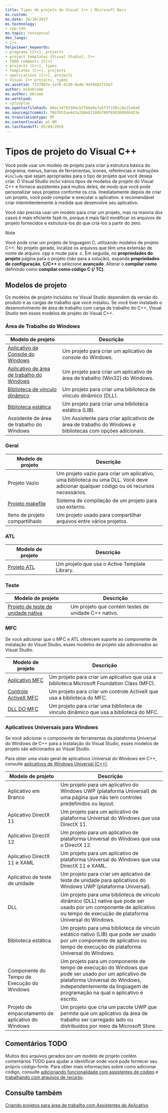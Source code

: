 ```yaml
---
title: Tipos de projeto do Visual C++ | Microsoft Docs
ms.custom: ''
ms.date: 10/30/2017
ms.technology:
- cpp-ide
ms.topic: conceptual
dev_langs:
- C++
helpviewer_keywords:
- programs [C++], projects
- project templates [Visual Studio], C++
- TODO comments [C++]
- projects [C++], types
- templates [C++], projects
- applications [C++], projects
- Visual C++ projects, types
ms.assetid: 7337987e-1e7b-4120-9a4b-94f0401f15e7
author: mikeblome
ms.author: mblome
ms.workload:
- cplusplus
ms.openlocfilehash: 80ac3479338dcb7f6be9e7e5f3f150cc8e15a9a9
ms.sourcegitcommit: 76b7653ae443a2b8eb1186b789f8503609d6453e
ms.translationtype: MT
ms.contentlocale: pt-BR
ms.lasthandoff: 05/04/2018
---
```

# <a name="visual-c-project-types"></a>Tipos de projeto do Visual C++

Você pode usar um modelo de projeto para criar a estrutura básica do programa, menus, barras de ferramentas, ícones, referências e instruções `#include` que sejam apropriadas para o tipo de projeto que você deseja criar. O Visual Studio inclui vários tipos de modelos de projeto do Visual C++ e fornece assistentes para muitos deles, de modo que você pode personalizar seus projetos conforme os cria. Imediatamente depois de criar um projeto, você pode compilar e executar o aplicativo. é recomendável criar intermitentemente à medida que desenvolve seu aplicativo.

Você não precisa usar um modelo para criar um projeto, mas na maioria dos casos é mais eficiente fazê-lo, porque é mais fácil modificar os arquivos de projeto fornecidos e estruturá-los do que criá-los a partir do zero.  
  
> [!NOTE]
> Você pode criar um projeto de linguagem C, utilizando modelos de projeto C++. No projeto gerado, localize os arquivos que têm uma extensão de nome de arquivo .cpp e mude para .c. Em seguida, no **propriedades do projeto** página para o projeto (não para a solução), expanda **propriedades de configuração**, **C/C++** e selecione **avançado**. Alterar o **compilar como** definindo como **compilar como código C (/ TC)**.

## <a name="project-templates"></a>Modelos de projeto

Os modelos de projeto incluídos no Visual Studio dependem da versão do produto e as cargas de trabalho que você instalou. Se você tiver instalado o desenvolvimento de área de trabalho com carga de trabalho do C++, Visual Studio tem esses modelos de projeto do Visual C++.

### <a name="windows-desktop"></a>Área de Trabalho do Windows

|Modelo de projeto|Descrição|  
|----------------------|-----------------------------| 
|[Aplicativo de Console do Windows](../windows/creating-a-console-application.md)|Um projeto para criar um aplicativo de console do Windows.|
|[Aplicativo de área de trabalho do Windows](../windows/walkthrough-creating-windows-desktop-applications-cpp.md)|Um projeto para criar um aplicativo de área de trabalho (Win32) do Windows.|
|[Biblioteca de vínculo dinâmico](../build/walkthrough-creating-and-using-a-dynamic-link-library-cpp.md)|Um projeto para criar uma biblioteca de vínculo dinâmico (DLL).|
|[Biblioteca estática](../windows/walkthrough-creating-and-using-a-static-library-cpp.md)|Um projeto para criar uma biblioteca estática (LIB).|
|Assistente de área de trabalho do Windows|Um Assistente para criar aplicativos de área de trabalho do Windows e bibliotecas com opções adicionais.|

### <a name="general"></a>Geral

|Modelo de projeto|Descrição|
|----------------------|-----------------------------|
|Projeto Vazio|Um projeto vazio para criar um aplicativo, uma biblioteca ou uma DLL. Você deve adicionar qualquer código ou os recursos necessários.|
|[Projeto makefile](../ide/creating-a-makefile-project.md)|Sistema de compilação de um projeto para uso externo.|
|Itens de projeto compartilhado|Um projeto usado para compartilhar arquivos entre vários projetos.|

### <a name="atl"></a>ATL

|Modelo de projeto|Descrição|
|----------------------|-----------------------------|
|[Projeto ATL](../atl/reference/creating-an-atl-project.md)|Um projeto que usa o Active Template Library.|

### <a name="test"></a>Teste

|Modelo de projeto|Descrição|
|----------------------|-----------------------------|
|[Projeto de teste de unidade nativa](/visualstudio/test/writing-unit-tests-for-c-cpp-with-the-microsoft-unit-testing-framework-for-cpp)|Um projeto que contém testes de unidade C++ nativo.|

### <a name="mfc"></a>MFC

Se você adicionar que o MFC e ATL oferecem suporte ao componente de instalação do Visual Studio, esses modelos de projeto são adicionados ao Visual Studio.

|Modelo de projeto|Descrição|
|----------------------|-----------------------------|
|[Aplicativo MFC](../mfc/reference/creating-an-mfc-application.md)|Um projeto para criar um aplicativo que usa a biblioteca Microsoft Foundation Class (MFC).|
|[Controle ActiveX MFC](../mfc/reference/creating-an-mfc-activex-control.md)|Um projeto para criar um controle ActiveX que usa a biblioteca do MFC.|
|[DLL DO MFC](../mfc/reference/creating-an-mfc-dll-project.md)|Um projeto para criar uma biblioteca de vínculo dinâmico que usa a biblioteca do MFC.|

### <a name="windows-universal-apps"></a>Aplicativos Universais para Windows

Se você adicionar o componente de ferramentas da plataforma Universal do Windows de C++ para a instalação do Visual Studio, esses modelos de projeto são adicionados ao Visual Studio.

Para obter uma visão geral de aplicativos Universal do Windows em C++, consulte [aplicativos de Windows Universal (C++)](../windows/universal-windows-apps-cpp.md).

|Modelo de projeto|Descrição|
|----------------------|-----------------------------|
|Aplicativo em Branco|Um projeto para um aplicativo do Windows UWP (plataforma Universal) de uma página que não tem controles predefinidos ou layout.|
|Aplicativo DirectX 11|Um projeto para um aplicativo de plataforma Universal do Windows que usa DirectX 11.|
|Aplicativo DirectX 12|Um projeto para um aplicativo de plataforma Universal do Windows que usa o DirectX 12.|
|Aplicativo DirectX 11 e XAML|Um projeto para um aplicativo de plataforma Universal do Windows que usa DirectX 11 e XAML.|
|Aplicativo de teste de unidade|Um projeto para criar um aplicativo de teste de unidade para aplicativos do Windows UWP (plataforma Universal).|
|DLL|Um projeto para uma biblioteca de vínculo dinâmico (DLL) nativa que pode ser usado por um componente de aplicativo ou tempo de execução de plataforma Universal do Windows.|
|Biblioteca estática|Um projeto para uma biblioteca de vínculo estático nativo (LIB) que pode ser usado por um componente de aplicativo ou tempo de execução de plataforma Universal do Windows.|
|Componente do Tempo de Execução do Windows|Um projeto para um componente de tempo de execução do Windows que pode ser usado por um aplicativo de plataforma Universal do Windows, independentemente da linguagem de programação na qual o aplicativo é escrito.|
|Projeto de empacotamento de aplicativo do Windows|Um projeto que cria um pacote UWP que permite que um aplicativo da área de trabalho ser carregado lado ou distribuídos por meio da Microsoft Store.|

## <a name="todo-comments"></a>Comentários TODO

Muitos dos arquivos gerados por um modelo de projeto contêm comentários TODO para ajudar a identificar onde você pode fornecer seu próprio código-fonte. Para obter mais informações sobre como adicionar código, consulte [adicionando funcionalidade com assistentes de código](../ide/adding-functionality-with-code-wizards-cpp.md) e [trabalhando com arquivos de recurso](../windows/working-with-resource-files.md).

## <a name="see-also"></a>Consulte também

[Criando projetos para área de trabalho com Assistentes de Aplicativo](../ide/creating-desktop-projects-by-using-application-wizards.md)   
